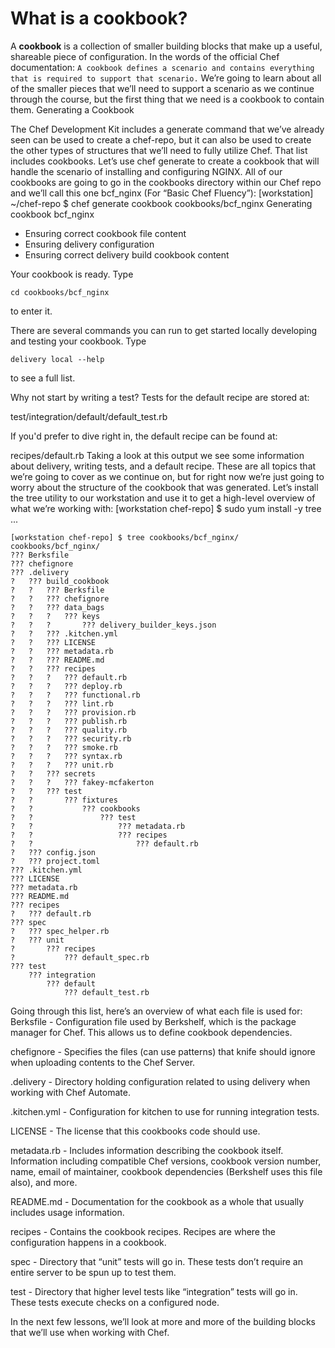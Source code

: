 # What is a cookbook?

A **cookbook** is a collection of smaller building blocks that make up a useful, shareable piece of configuration. In the words of the official Chef documentation:
``
A cookbook defines a scenario and contains everything that is required to support that scenario.
``
We’re going to learn about all of the smaller pieces that we’ll need to support a scenario as we continue through the course, but the first thing that we need is a cookbook to contain them.
Generating a Cookbook

The Chef Development Kit includes a generate command that we’ve already seen can be used to create a chef-repo, but it can also be used to create the other types of structures that we’ll need to fully utilize Chef. That list includes cookbooks. Let’s use chef generate to create a cookbook that will handle the scenario of installing and configuring NGINX. All of our cookbooks are going to go in the cookbooks directory within our Chef repo and we’ll call this one bcf_nginx (For “Basic Chef Fluency”):
[workstation] ~/chef-repo $ chef generate cookbook cookbooks/bcf_nginx
Generating cookbook bcf_nginx
- Ensuring correct cookbook file content
- Ensuring delivery configuration
- Ensuring correct delivery build cookbook content

Your cookbook is ready. Type 
```
cd cookbooks/bcf_nginx
```
 to enter it.

There are several commands you can run to get started locally developing and testing your cookbook.
Type 
```
delivery local --help
```
 to see a full list.

Why not start by writing a test? Tests for the default recipe are stored at:

test/integration/default/default_test.rb

If you'd prefer to dive right in, the default recipe can be found at:

recipes/default.rb
Taking a look at this output we see some information about delivery, writing tests, and a default recipe. These are all topics that we’re going to cover as we continue on, but for right now we’re just going to worry about the structure of the cookbook that was generated. Let’s install the tree utility to our workstation and use it to get a high-level overview of what we’re working with:
[workstation chef-repo] $ sudo yum install -y tree
...
```
[workstation chef-repo] $ tree cookbooks/bcf_nginx/
cookbooks/bcf_nginx/
??? Berksfile
??? chefignore
??? .delivery
?   ??? build_cookbook
?   ?   ??? Berksfile
?   ?   ??? chefignore
?   ?   ??? data_bags
?   ?   ?   ??? keys
?   ?   ?       ??? delivery_builder_keys.json
?   ?   ??? .kitchen.yml
?   ?   ??? LICENSE
?   ?   ??? metadata.rb
?   ?   ??? README.md
?   ?   ??? recipes
?   ?   ?   ??? default.rb
?   ?   ?   ??? deploy.rb
?   ?   ?   ??? functional.rb
?   ?   ?   ??? lint.rb
?   ?   ?   ??? provision.rb
?   ?   ?   ??? publish.rb
?   ?   ?   ??? quality.rb
?   ?   ?   ??? security.rb
?   ?   ?   ??? smoke.rb
?   ?   ?   ??? syntax.rb
?   ?   ?   ??? unit.rb
?   ?   ??? secrets
?   ?   ?   ??? fakey-mcfakerton
?   ?   ??? test
?   ?       ??? fixtures
?   ?           ??? cookbooks
?   ?               ??? test
?   ?                   ??? metadata.rb
?   ?                   ??? recipes
?   ?                       ??? default.rb
?   ??? config.json
?   ??? project.toml
??? .kitchen.yml
??? LICENSE
??? metadata.rb
??? README.md
??? recipes
?   ??? default.rb
??? spec
?   ??? spec_helper.rb
?   ??? unit
?       ??? recipes
?           ??? default_spec.rb
??? test
    ??? integration
        ??? default
            ??? default_test.rb
```

Going through this list, here’s an overview of what each file is used for:
Berksfile - Configuration file used by Berkshelf, which is the package manager for Chef. This allows us to define cookbook dependencies.

chefignore - Specifies the files (can use patterns) that knife should ignore when uploading contents to the Chef Server.

.delivery - Directory holding configuration related to using delivery when working with Chef Automate.

.kitchen.yml - Configuration for kitchen to use for running integration tests.

LICENSE - The license that this cookbooks code should use.

metadata.rb - Includes information describing the cookbook itself. Information including compatible Chef versions, cookbook version number, name, email of maintainer, cookbook dependencies (Berkshelf uses this file also), and more.

README.md - Documentation for the cookbook as a whole that usually includes usage information.

recipes - Contains the cookbook recipes. Recipes are where the configuration happens in a cookbook.

spec - Directory that “unit” tests will go in. These tests don’t require an entire server to be spun up to test them.

test - Directory that higher level tests like “integration” tests will go in. These tests execute checks on a configured node.


In the next few lessons, we’ll look at more and more of the building blocks that we’ll use when working with Chef.